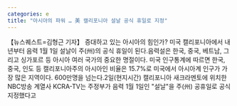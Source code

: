 ```yaml
---
categories: e
title: "아시아의 파워 … 美 캘리포니아 설날 공식 휴일로 지정"
---
```

【뉴스퀘스트=김형근 기자】 증대하고 있는 아시아의 힘인가? 미국 캘리포니아에서 내년부터 음력 1월 1일 설날이 주(州)의 공식 휴일이 된다.음력설은 한국, 중국, 베트남, 그리고 싱가포르 등 아시아 여러 국가의 중요한 명절이다. 미국 인구통계에 따르면 한국, 중국, 인도 등 캘리포니아주의 아시아인 비율은 15.7%로 미국에서 아시아계 인구가 가장 많은 지역이다. 600만명을 넘는다.2일(현지시간) 캘리포니아 새크라멘토에 위치한 NBC방송 계열사 KCRA-TV는 주정부가 음력 1월 1일인 "설날"을 주(州) 공휴일로 공식 지정했다고 